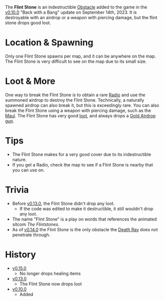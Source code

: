 The **Flint Stone** is an indestructible [Obstacle](/obstacles) added to the game in the [v0.10.0](https://github.com/HasangerGames/suroi/releases/tag/v0.10.0) "Back with a Bang" update on September 14th, 2023. It is destroyable with an airdrop or a weapon with piercing damage, but the flint stone drops good loot.

# Location & Spawning

Only one Flint Stone spawns per map, and it can be anywhere on the map. The Flint Stone is very difficult to see on the map due to its small size.

# Loot & More

One way to break the Flint Stone is to obtain a rare [Radio](/weapons/guns/radio) and use the summoned airdrop to destroy the Flint Stone. Technically, a naturally spawned airdrop can also break it, but this is exceedingly rare. You can also break the Flint Stone using a weapon with piercing damage, such as the [Maul](/weapons/melee/maul).
The Flint Stone has very good [loot](/loot#flint_stone), and always drops a [Gold Airdrop gun](/loot#gold_airdrop_guns).

# Tips

- The Flint Stone makes for a very good cover due to its indestructible nature.
- If you get a Radio, check the map to see if a Flint Stone is nearby that you can use on.

# Trivia

- Before [v0.13.0](https://github.com/HasangerGames/suroi/releases/tag/v0.13.0), the Flint Stone didn't drop any loot.
  - If the code was edited to make it destructible, it still wouldn't drop any loot.
- The name "Flint Stone" is a play on words that references the animated sitcom _The Flintstones_.
- As of [v0.14.0](https://github.com/HasangerGames/suroi/releases/tag/v0.14.0) the Flint Stone is the only obstacle the [Death Ray](/weapons/guns/deathray) does not penetrate through.

# History

- [v0.15.0](https://github.com/HasangerGames/suroi/releases/tag/v0.15.0)
  - No longer drops healing items
- [v0.13.0](https://github.com/HasangerGames/suroi/releases/tag/v0.13.0)
  - The Flint Stone now drops loot
- [v0.10.0](https://github.com/HasangerGames/suroi/releases/tag/v0.10.0)
  - Added
